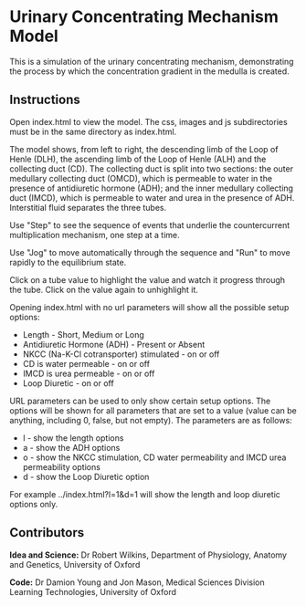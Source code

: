 Urinary Concentrating Mechanism Model
=======

This is a simulation of the urinary concentrating mechanism, demonstrating the process by which the concentration gradient in the medulla is created.

Instructions
-------

Open index.html to view the model. The css, images and js subdirectories must be in the same directory as index.html.

The model shows, from left to right, the descending limb of the Loop of Henle (DLH), the ascending limb of the Loop of Henle (ALH) and the collecting duct (CD). The collecting duct is split into two sections: the outer medullary collecting duct (OMCD), which is permeable to water in the presence of antidiuretic hormone (ADH); and the inner medullary collecting duct (IMCD), which is permeable to water and urea in the presence of ADH. Interstitial fluid separates the three tubes.

Use "Step" to see the sequence of events that underlie the countercurrent multiplication mechanism, one step at a time. 

Use "Jog" to move automatically through the sequence and "Run" to move rapidly to the equilibrium state. 

Click on a tube value to highlight the value and watch it progress through the tube. Click on the value again to unhighlight it. 

Opening index.html with no url parameters will show all the possible setup options:

* Length - Short, Medium or Long
* Antidiuretic Hormone (ADH) - Present or Absent
* NKCC (Na-K-Cl cotransporter) stimulated - on or off
* CD is water permeable - on or off
* IMCD is urea permeable - on or off
* Loop Diuretic - on or off

URL parameters can be used to only show certain setup options. The options will be shown for all parameters that are set to a value (value can be anything, including 0, false, but not empty). The parameters are as follows:

* l - show the length options
* a - show the ADH options
* o - show the NKCC stimulation, CD water permeability and IMCD urea permeability options
* d - show the Loop Diuretic option

For example ../index.html?l=1&d=1 will show the length and loop diuretic options only.

Contributors
-------

**Idea and Science:** Dr Robert Wilkins, Department of Physiology, Anatomy and Genetics, University of Oxford

**Code:** Dr Damion Young and Jon Mason, Medical Sciences Division Learning Technologies, University of Oxford
